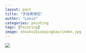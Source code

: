 ```yaml
---
layout: post
title: "手绘表情包"
author: "Lanie"
categories: painting
tags: [Painting]
image: shouhuibiaoqingbao/index.jpg
---
```

<img src="{{ site.github.url }}/assets/img/Painting/1.jpg">
<p></p>
